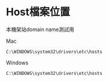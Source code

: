 # Host檔案位置
本機架站domain name測試用

Mac 
```
C:\WINDOWS\system32\drivers\etc\hosts
```

Windows  
```
C:\WINDOWS\system32\drivers\etc\hosts
```


